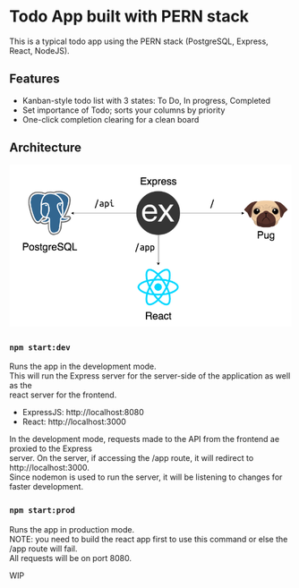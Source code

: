 # Todo App built with PERN stack

This is a typical todo app using the PERN stack (PostgreSQL, Express, React, NodeJS).

## Features

- Kanban-style todo list with 3 states: To Do, In progress, Completed
- Set importance of Todo; sorts your columns by priority
- One-click completion clearing for a clean board

## Architecture

![Architecture](assets/images/PERN_TODO.png)

### `npm start:dev`

Runs the app in the development mode.\
This will run the Express server for the server-side of the application as well as the\
react server for the frontend.

- ExpressJS: http://localhost:8080
- React: http://localhost:3000

In the development mode, requests made to the API from the frontend ae proxied to the Express\
server. On the server, if accessing the /app route, it will redirect to http://localhost:3000.\
Since nodemon is used to run the server, it will be listening to changes for faster development.

### `npm start:prod`

Runs the app in production mode.\
NOTE: you need to build the react app first to use this command or else the /app route will fail.\
All requests will be on port 8080.

WIP
